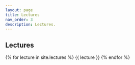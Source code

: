 ```yaml
---
layout: page
title: Lectures
nav_order: 3
description: Lectures.
---
```


## Lectures

{% for lecture in site.lectures %}
{{ lecture }}
{% endfor %}
